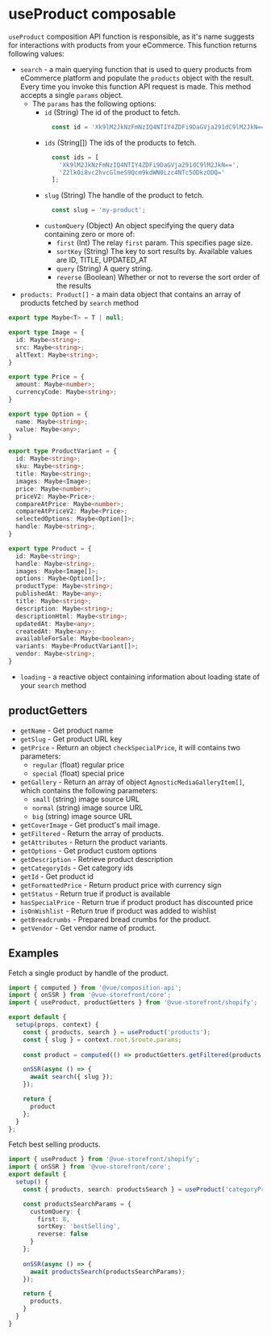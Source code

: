 # useProduct composable

`useProduct` composition API function is responsible, as it's name suggests for interactions with products from your eCommerce. This function returns following values:

- `search` - a main querying function that is used to query products from eCommerce platform and populate the `products` object with the result. Every time you invoke this function API request is made. This method accepts a single `params` object.
    - The `params` has the following options:
        - `id` (String) The id of the product to fetch.
            ```javascript
              const id = 'Xk9lM2JkNzFmNzIQ4NTIY4ZDFi9DaGVja291dC9lM2JkN==';
            ```
        - `ids` (String[]) The ids of the products to fetch.
            ```javascript
              const ids = [
                'Xk9lM2JkNzFmNzIQ4NTIY4ZDFi9DaGVja291dC9lM2JkN==', 
                'Z2lkOi8vc2hvcGlmeS9Qcm9kdWN0Lzc4NTc5ODkzODQ='
              ];
            ```
        - `slug` (String) The handle of the product to fetch.
            ```javascript
              const slug = 'my-product';
            ```
        - `customQuery` (Object) An object specifying the query data containing zero or more of:
            - `first` (Int) The relay `first` param. This specifies page size.
            - `sortKey` (String) The key to sort results by. Available values are ID, TITLE, UPDATED_AT
            - `query` (String) A query string.
            - `reverse` (Boolean) Whether or not to reverse the sort order of the results
- `products: Product[]` - a main data object that contains an array of products fetched by `search` method
```typescript
export type Maybe<T> = T | null;

export type Image = {
  id: Maybe<string>;
  src: Maybe<string>;
  altText: Maybe<string>;
}

export type Price = {
  amount: Maybe<number>;
  currencyCode: Maybe<string>;
}

export type Option = {
  name: Maybe<string>;
  value: Maybe<any>;
}

export type ProductVariant = {
  id: Maybe<string>;
  sku: Maybe<string>;
  title: Maybe<string>;
  images: Maybe<Image>;
  price: Maybe<number>;
  priceV2: Maybe<Price>;
  compareAtPrice: Maybe<number>;
  compareAtPriceV2: Maybe<Price>;
  selectedOptions: Maybe<Option[]>;
  handle: Maybe<string>;
}

export type Product = {
  id: Maybe<string>;
  handle: Maybe<string>;
  images: Maybe<Image[]>;
  options: Maybe<Option[]>;
  productType: Maybe<string>;
  publishedAt: Maybe<any>;
  title: Maybe<string>;
  description: Maybe<string>;
  descriptionHtml: Maybe<string>;
  updatedAt: Maybe<any>;
  createdAt: Maybe<any>;
  availableForSale: Maybe<boolean>;
  variants: Maybe<ProductVariant[]>;
  vendor: Maybe<string>;
}

```
- `loading` - a reactive object containing information about loading state of your `search` method

## productGetters
- `getName` - Get product name
- `getSlug` - Get product URL key
- `getPrice` - Return an object `checkSpecialPrice`, it will contains two parameters:
    - `regular` (float) regular price
    - `special` (float) special price
- `getGallery` - Return an array of object `AgnosticMediaGalleryItem[]`, which contains the following parameters:
    - `small` (string) image source URL
    - `normal` (string) image source URL
    - `big` (string) image source URL
- `getCoverImage` - Get product's mail image.
- `getFiltered` - Return the array of products.
- `getAttributes` - Return the product variants.
- `getOptions` - Get product custom options
- `getDescription` - Retrieve product description 
- `getCategoryIds` - Get category ids
- `getId` - Get product id
- `getFormattedPrice` - Return product price with currency sign 
- `getStatus` - Return true if product is available
- `hasSpecialPrice` - Return true if product product has discounted price
- `isOnWishlist` -  Return true if product was added to wishlist 
- `getBreadcrumbs` - Prepared bread crumbs for the product.
- `getVendor` - Get vendor name of product.

## Examples

Fetch a single product by handle of the product.
```typescript
import { computed } from '@vue/composition-api';
import { onSSR } from '@vue-storefront/core';
import { useProduct, productGetters } from '@vue-storefront/shopify';

export default {
  setup(props, context) {
    const { products, search } = useProduct('products');
    const { slug } = context.root.$route.params;
    
    const product = computed(() => productGetters.getFiltered(products.value));

    onSSR(async () => {
      await search({ slug });
    });

    return {
      product
    };
  }
};
```

Fetch best selling products.
```typescript
import { useProduct } from '@vue-storefront/shopify';
import { onSSR } from '@vue-storefront/core';
export default {
  setup() {
    const { products, search: productsSearch } = useProduct('categoryProducts');

    const productsSearchParams = {
      customQuery: {
        first: 8,
        sortKey: 'bestSelling',
        reverse: false
      }
    };
        
    onSSR(async () => {
      await productsSearch(productsSearchParams);
    });

    return {
      products,
    }
  }
}
```
